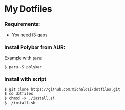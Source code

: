 # My Dotfiles

### Requirements:
- You need i3-gaps

### Install Polybar from AUR:
Example with `paru`:
```
$ paru -S polybar
```

### Install with script
```bash
$ git clone https://github.com/michaldzi/dotfiles.git
$ cd dotfiles
$ chmod +x ./install.sh
$ ./install.sh
```
